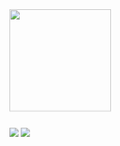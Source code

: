 <div>
  <img height="180em" src="https://github-readme-stats.vercel.app/api/top-langs/?username=nicolas-soares&layout=compact&langs_count=8&theme=shades-of-purple"/>
<div>

  ##

  <div>
  <a href = "mailto: nicksoares3658@gmail.com"><img src="https://img.shields.io/badge/-Gmail-%23EA4335?style=for-the-badge&logo=gmail&logoColor=white" target="_blank"></a>
  <a href="https://www.linkedin.com/in/nicolasncs" target="_blank"><img src="https://img.shields.io/badge/-LinkedIn-%230077B5?style=for-the-badge&logo=linkedin&logoColor=white" target="_blank"></a>
</div>

